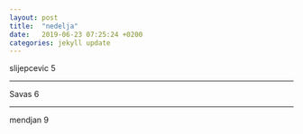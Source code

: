 ```yaml
---
layout: post
title:  "nedelja"
date:   2019-06-23 07:25:24 +0200
categories: jekyll update
---
```



slijepcevic 5  

***

Savas 6  

***

mendjan 9  